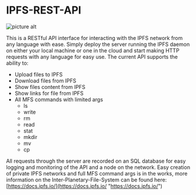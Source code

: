 # IPFS-REST-API
![picture alt](https://i.pinimg.com/originals/e9/e3/13/e9e313b798bd29d5223e9e379cb52e80.png "IPFS logo")

This is a RESTful API interface for interacting with the IPFS network from any language with ease. Simply deploy the server running the IPFS daemon on either your local machine or one in the cloud and start making HTTP requests with any language for easy use. The current API supports the ability to:

* Upload files to IPFS
* Download files from IPFS
* Show files content from IPFS
* Show links for file from IPFS
* All MFS commands with limited args
    * ls
    * write
    * rm
    * read
    * stat
    * mkdir
    * mv
    * cp
  
All requests through the server are recorded on an SQL database for easy logging and monitoring of the API and a node on the network. Easy creation of private IPFS networks and full MFS command args is in the works, more information on the Inter-Planetary-File-System can be found here: [https://docs.ipfs.io/](https://docs.ipfs.io/ "https://docs.ipfs.io/")
